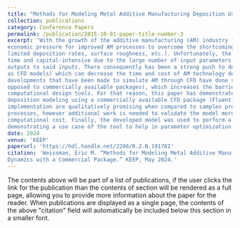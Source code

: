 ```yaml
---
title: "Methods for Modeling Metal Additive Manufacturing Deposition Using Computational Fluid Dynamics with a Commercial Package"
collection: publications
category: Conference Papers
permalink: /publication/2015-10-01-paper-title-number-3
excerpt: 'With the growth of the additive manufacturing (AM) industry for metal components, there is an
economic pressure for improved AM processes to overcome the shortcomings of current AM technologies (i.e.,
limited deposition rates, surface roughness, etc.). Unfortunately, the development of these processes can be 
time and capital-intensive due to the large number of input parameters and the sensitivity of the process’s
outputs to said inputs. There consequently has been a strong push to develop computational design tools (such 
as CFD models) which can decrease the time and cost of AM technology developments. However, many of the 
developments that have been made to simulate AM through CFD have done so on custom CFD packages (as 
opposed to commercially available packages), which increases the barrier to entry of employing 
computational design tools. For that reason, this paper has demonstrated a method for simulating fused 
deposition modeling using a commercially available CFD package (Fluent). The results from this 
implementation are qualitatively promising when compared to samples produced by existing metal AM 
processes, however additional work is needed to validate the model more rigorously and to reduce the 
computational cost. Finally, the developed model was used to perform a parameter sweep, thereby 
demonstrating a use case of the tool to help in parameter optimization.'
date: 2024
venue: 'KEEP'
paperurl: 'https://hdl.handle.net/2286/R.2.N.191782'
citation: 'Weissman, Eric M. “Methods for Modeling Metal Additive Manufacturing Deposition Using Computational Fluid 
Dynamics with a Commercial Package.” KEEP, May 2024.'
---
```


The contents above will be part of a list of publications, if the user clicks the link for the publication than the contents of section will be rendered as a full page, allowing you to provide more information about the paper for the reader. When publications are displayed as a single page, the contents of the above "citation" field will automatically be included below this section in a smaller font.
